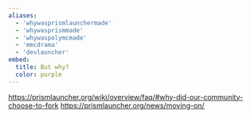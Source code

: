 ```yaml
---
aliases:
  - 'whywasprismlaunchermade'
  - 'whywasprismmade'
  - 'whywaspolymcmade'
  - 'mmcdrama'
  - 'devlauncher'
embed:
  title: But why?
  color: purple
---
```


https://prismlauncher.org/wiki/overview/faq/#why-did-our-community-choose-to-fork
https://prismlauncher.org/news/moving-on/
